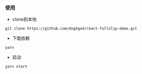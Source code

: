 ### 使用
- clone到本地
```
git clone https://github.com/dogXgod/react-fullslip-demo.git
```

- 下载依赖
```
yarn
```

- 启动
```
yarn start
```

